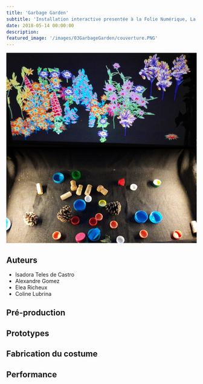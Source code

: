 ```yaml
---
title: 'Garbage Garden'
subtitle: 'Installation interactive presentée à la Folie Numérique, La Villette (2018)'
date: 2018-05-14 00:00:00
description: 
featured_image: '/images/03GarbageGarden/couverture.PNG'
---
```


![](/images/03GarbageGarden/couverture.PNG)

## Auteurs
- Isadora Teles de Castro
- Alexandre Gomez
- Elea Richeux
- Coline Lubrina

## Pré-production
<div class="gallery" data-columns="3">
	
</div>

## Prototypes
<div class="gallery" data-columns="3">
	
</div>


## Fabrication du costume



## Performance
